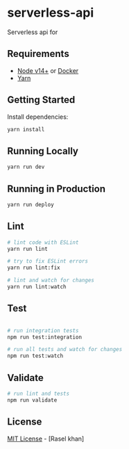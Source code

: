 # serverless-api

Serverless api for

## Requirements

- [Node v14+](https://nodejs.org/en/download/current/) or [Docker](https://www.docker.com/)
- [Yarn](https://yarnpkg.com/en/docs/install)

## Getting Started

Install dependencies:

```bash
yarn install
```

## Running Locally

```bash
yarn run dev
```

## Running in Production

```bash
yarn run deploy
```

## Lint

```bash
# lint code with ESLint
yarn run lint

# try to fix ESLint errors
yarn run lint:fix

# lint and watch for changes
yarn run lint:watch
```

## Test

```bash

# run integration tests
npm run test:integration

# run all tests and watch for changes
npm run test:watch
```

## Validate

```bash
# run lint and tests
npm run validate
```

## License

[MIT License](README.md) - [Rasel khan]
